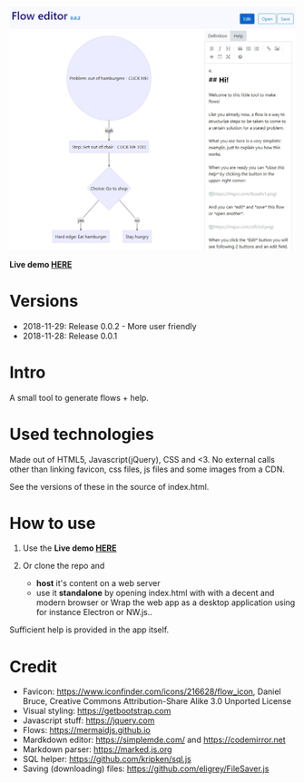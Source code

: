 ![](screenshot.jpg)

**Live demo [HERE](https://didjeeh.github.io/floweditor)**

# Versions
*   2018-11-29: Release 0.0.2 - More user friendly
*   2018-11-28: Release 0.0.1

# Intro
A small tool to generate flows + help.

# Used technologies
Made out of HTML5, Javascript(jQuery), CSS and <3. No external calls other than linking favicon, css files, js files and some images from a CDN.

See the versions of these in the source of index.html.

# How to use
1.  Use the **Live demo [HERE](https://didjeeh.github.io/floweditor)**
2.  Or clone the repo and

    *   **host** it's content on a web server
    *   use it **standalone** by opening index.html with with a decent and modern browser or Wrap the web app as a desktop application using for instance Electron or NW.js..

Sufficient help is provided in the app itself.

# Credit
*   Favicon: <https://www.iconfinder.com/icons/216628/flow_icon>, Daniel Bruce,
Creative Commons Attribution-Share Alike 3.0 Unported License
*   Visual styling: <https://getbootstrap.com>
*   Javascript stuff: <https://jquery.com>
*   Flows: <https://mermaidjs.github.io>
*   Mardkdown editor: <https://simplemde.com/> and <https://codemirror.net>
*   Markdown parser: <https://marked.js.org>
*   SQL helper: <https://github.com/kripken/sql.js>
*   Saving (downloading) files: <https://github.com/eligrey/FileSaver.js>
